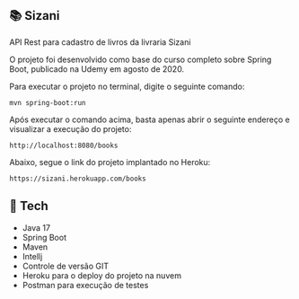 <h2> 📚 Sizani</h2>

API Rest para cadastro de livros da livraria Sizani

O projeto foi desenvolvido como base do curso completo sobre Spring Boot, publicado na Udemy em agosto de 2020.


Para executar o projeto no terminal, digite o seguinte comando:

```shell script
mvn spring-boot:run 
```

Após executar o comando acima, basta apenas abrir o seguinte endereço e visualizar a execução do projeto:

```
http://localhost:8080/books
```

Abaixo, segue o link do projeto implantado no Heroku:
 
```
https://sizani.herokuapp.com/books
```

## 🚀 Tech
* Java 17
* Spring Boot
* Maven
* Intellj
* Controle de versão GIT
* Heroku para o deploy do projeto na nuvem
* Postman para execução de testes


